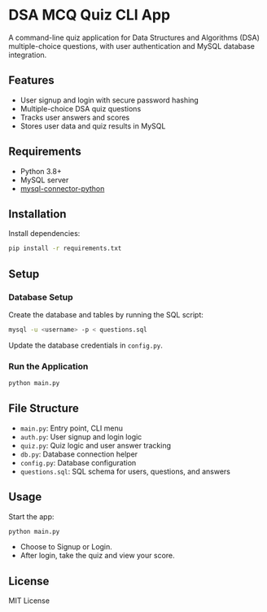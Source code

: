 # DSA MCQ Quiz CLI App

A command-line quiz application for Data Structures and Algorithms (DSA) multiple-choice questions, with user authentication and MySQL database integration.

## Features

- User signup and login with secure password hashing
- Multiple-choice DSA quiz questions
- Tracks user answers and scores
- Stores user data and quiz results in MySQL

## Requirements

- Python 3.8+
- MySQL server
- [mysql-connector-python](https://pypi.org/project/mysql-connector-python/) 

## Installation

Install dependencies:
```sh
pip install -r requirements.txt
```

## Setup

### Database Setup

Create the database and tables by running the SQL script:
```sh
mysql -u <username> -p < questions.sql
```

Update the database credentials in `config.py`.

### Run the Application

```sh
python main.py
```

## File Structure

- `main.py`: Entry point, CLI menu
- `auth.py`: User signup and login logic
- `quiz.py`: Quiz logic and user answer tracking
- `db.py`: Database connection helper
- `config.py`: Database configuration
- `questions.sql`: SQL schema for users, questions, and answers

## Usage

Start the app:
```sh
python main.py
```
- Choose to Signup or Login.
- After login, take the quiz and view your score.

## License

MIT License

